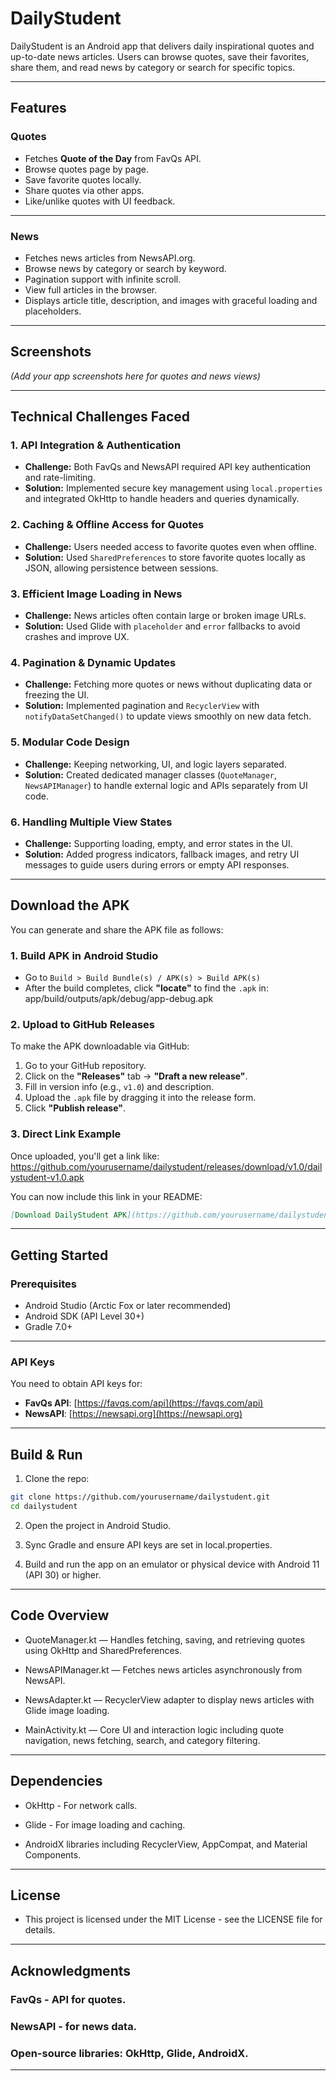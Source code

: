 # DailyStudent

DailyStudent is an Android app that delivers daily inspirational quotes and up-to-date news articles. Users can browse quotes, save their favorites, share them, and read news by category or search for specific topics.

---

## Features

### Quotes
- Fetches **Quote of the Day** from FavQs API.
- Browse quotes page by page.
- Save favorite quotes locally.
- Share quotes via other apps.
- Like/unlike quotes with UI feedback.

---
### News
- Fetches news articles from NewsAPI.org.
- Browse news by category or search by keyword.
- Pagination support with infinite scroll.
- View full articles in the browser.
- Displays article title, description, and images with graceful loading and placeholders.

---

## Screenshots

*(Add your app screenshots here for quotes and news views)*

---
## Technical Challenges Faced

### 1. API Integration & Authentication
- **Challenge:** Both FavQs and NewsAPI required API key authentication and rate-limiting.
- **Solution:** Implemented secure key management using `local.properties` and integrated OkHttp to handle headers and queries dynamically.

### 2. Caching & Offline Access for Quotes
- **Challenge:** Users needed access to favorite quotes even when offline.
- **Solution:** Used `SharedPreferences` to store favorite quotes locally as JSON, allowing persistence between sessions.

### 3. Efficient Image Loading in News
- **Challenge:** News articles often contain large or broken image URLs.
- **Solution:** Used Glide with `placeholder` and `error` fallbacks to avoid crashes and improve UX.

### 4. Pagination & Dynamic Updates
- **Challenge:** Fetching more quotes or news without duplicating data or freezing the UI.
- **Solution:** Implemented pagination and `RecyclerView` with `notifyDataSetChanged()` to update views smoothly on new data fetch.

### 5. Modular Code Design
- **Challenge:** Keeping networking, UI, and logic layers separated.
- **Solution:** Created dedicated manager classes (`QuoteManager`, `NewsAPIManager`) to handle external logic and APIs separately from UI code.

### 6. Handling Multiple View States
- **Challenge:** Supporting loading, empty, and error states in the UI.
- **Solution:** Added progress indicators, fallback images, and retry UI messages to guide users during errors or empty API responses.

---
## Download the APK

You can generate and share the APK file as follows:

### 1. Build APK in Android Studio
- Go to `Build > Build Bundle(s) / APK(s) > Build APK(s)`
- After the build completes, click **"locate"** to find the `.apk` in: app/build/outputs/apk/debug/app-debug.apk


### 2. Upload to GitHub Releases
To make the APK downloadable via GitHub:

1. Go to your GitHub repository.
2. Click on the **"Releases"** tab → **"Draft a new release"**.
3. Fill in version info (e.g., `v1.0`) and description.
4. Upload the `.apk` file by dragging it into the release form.
5. Click **"Publish release"**.

### 3. Direct Link Example

Once uploaded, you'll get a link like: https://github.com/yourusername/dailystudent/releases/download/v1.0/dailystudent-v1.0.apk


You can now include this link in your README:

```markdown
[Download DailyStudent APK](https://github.com/yourusername/dailystudent/releases/download/v1.0/dailystudent-v1.0.apk)
```

---




## Getting Started

### Prerequisites

- Android Studio (Arctic Fox or later recommended)
- Android SDK (API Level 30+)
- Gradle 7.0+

---
### API Keys

You need to obtain API keys for:

- **FavQs API**: [https://favqs.com/api](https://favqs.com/api)
- **NewsAPI**: [https://newsapi.org](https://newsapi.org)

---
## Build & Run
1. Clone the repo:

```bash
git clone https://github.com/yourusername/dailystudent.git
cd dailystudent
```

2. Open the project in Android Studio.

3. Sync Gradle and ensure API keys are set in local.properties.

4. Build and run the app on an emulator or physical device with Android 11 (API 30) or higher.

---
## Code Overview
- QuoteManager.kt — Handles fetching, saving, and retrieving quotes using OkHttp and SharedPreferences.

- NewsAPIManager.kt — Fetches news articles asynchronously from NewsAPI.

- NewsAdapter.kt — RecyclerView adapter to display news articles with Glide image loading.

- MainActivity.kt — Core UI and interaction logic including quote navigation, news fetching, search, and category filtering.

---
## Dependencies
- OkHttp - For network calls.

- Glide - For image loading and caching.

- AndroidX libraries including RecyclerView, AppCompat, and Material Components.

---

## License
- This project is licensed under the MIT License - see the LICENSE file for details.

---
## Acknowledgments

### FavQs - API for quotes.

### NewsAPI - for news data.

### Open-source libraries: OkHttp, Glide, AndroidX.

---
